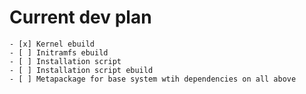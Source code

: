 Current dev plan
================

	- [x] Kernel ebuild
	- [ ] Initramfs ebuild
	- [ ] Installation script
	- [ ] Installation script ebuild
	- [ ] Metapackage for base system wtih dependencies on all above
